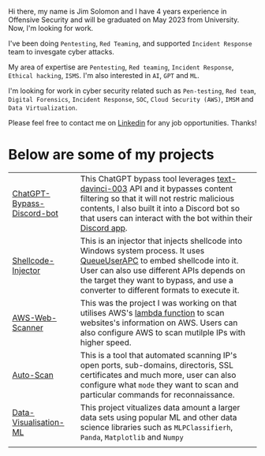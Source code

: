 Hi there, my name is Jim Solomon and I have 4 years experience in Offensive Security and will be graduated on May 2023 from University. Now, l'm looking for work.

I've been doing `Pentesting`, `Red Teaming`, and supported `Incident Response` team to invesgate cyber attacks.

My area of expertise are `Pentesting`, `Red teaming`, `Incident Response`, `Ethical hacking`, `ISMS`. I'm also interested in `AI`, `GPT` and `ML`.

I'm looking for work in cyber security related such as `Pen-testing`, `Red team`, `Digital Forensics`, `Incident Response`, `SOC`, `Cloud Security (AWS)`, `IMSM` and `Data Virtualization`. 	

Please feel free to contact me on [Linkedin](https://www.linkedin.com/in/jimsolomonx/) for any job opportunities. Thanks!
# Below are some of my projects 
|                                                                                                      |                                                                                                                                                                                                                                                                                                                                                                                                                                                                                                                                                                                                                                                                              |
|------------------------------------------------------------------------------------------------------|------------------------------------------------------------------------------------------------------------------------------------------------------------------------------------------------------------------------------------------------------------------------------------------------------------------------------------------------------------------------------------------------------------------------------------------------------------------------------------------------------------------------------------------------------------------------------------------------------------------------------------------------------------------------------|
| [ChatGPT-Bypass-Discord-bot](https://github.com/JimSolomon/ChatGPT-Bypass-Discord-bot)                                     | This ChatGPT bypass tool leverages  [text-davinci-003](https://platform.openai.com/docs/models/gpt-3-5) API and it bypasses content filtering so that it will not restric malicious contents, I also built it into a Discord bot so that users can interact with the bot within their [Discord app](https://discord.com/).                                                                                                                                                                                                                                                                                                                                                                                                                                      |
| [Shellcode-Injector](https://github.com/JimSolomon/Shellcode-Injector)                                 | This is an injector that injects shellcode into Windows system process. It uses [QueueUserAPC](https://learn.microsoft.com/en-us/windows/win32/api/processthreadsapi/nf-processthreadsapi-queueuserapc) to embed shellcode into it. User can also use different APIs depends on the target they want to bypass, and use a converter to different formats to execute it.|
| [AWS-Web-Scanner](https://github.com/JimSolomon/AWS-Web-Scanner) | This was the project I was working on that utilises AWS's [lambda function](https://aws.amazon.com/lambda/) to scan websites's information on AWS. Users can also configure AWS to scan mutilple IPs with higher speed.|.                                                                                                                                                                                                                                                                                                                                                         |
| [Auto-Scan](https://github.com/JimSolomon/Auto-Scan)  | This is a tool that automated scanning IP's open ports, sub-domains, directoris, SSL certificates and much more, user can also configure what `mode` they want to scan and particular commands for reconnaissance.|
| [Data-Visualisation-ML](https://github.com/JimSolomon/Data-Visualisation-ML)                             |  This project vitualizes data amount a larger data sets using popular ML and other data science libraries such as `MLPClassifierh`, `Panda`, `Matplotlib` and `Numpy` |
|                                                                                                      |                                                                                                                                                                                                                                                                                                                                                                                                                                                                                                                                                                                                                                                                              |
